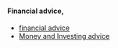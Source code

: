 
#### Financial advice,
- [financial advice](https://news.ycombinator.com/item?id=6396352)
- [Money and Investing advice](https://www.mattcutts.com/blog/make-money-investing-tips/)
